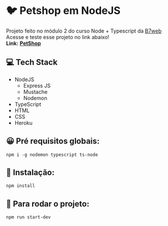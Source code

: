 # :bird: Petshop em NodeJS
   Projeto feito no módulo 2 do curso Node + Typescript da [B7web](https://alunos.b7web.com.br/) <Br>
   Acesse e teste esse projeto no link abaixo! <br/>
   **Link:**  **[PetShop](https://infinite-crag-00685.herokuapp.com/)**
## :computer: Tech Stack
* NodeJS
  *  Express JS
  *  Mustache
  *  Nodemon
* TypeScript
* HTML
* CSS
* Heroku
  
## :grinning: Pré requisitos globais:
~~~
npm i -g nodemon typescript ts-node
~~~
## :minidisc: Instalação:
~~~
npm install
~~~

## :abacus: Para rodar o projeto:
~~~
npm run start-dev
~~~
